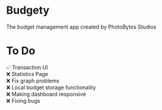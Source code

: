 # Budgety

The budget management app created by PhotoBytes Studios

# To Do

✅ Transaction UI <br />
❌ Statistics Page <br />
❌ Fix graph problems <br />
❌ Local budget storage functionality <br />
❌ Making dashboard responsive <br />
❌ Fixing bugs <br />
